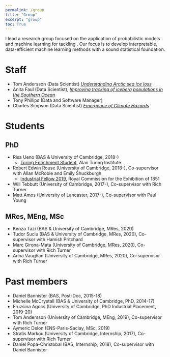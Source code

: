 ```yaml
---
permalink: /group
title: "Group"
excerpt: "group"
toc: True
---
```


I lead a research group focused on the application of probabilistic models and machine learning for tackling . Our focus is to develop interpretable, data-efficient machine learning methods with a sound statistical foundation.

# Staff
* Tom Andersson (Data Scientist) [_Understanding Arctic sea ice loss_](https://www.turing.ac.uk/research/research-projects/understanding-arctic-sea-ice-loss)
* Anita Faul (Data Scientist), [_Improving tracking of iceberg populations in the Southern Ocean_](https://www.turing.ac.uk/research/research-projects/improving-tracking-iceberg-populations-southern-ocean)
* Tony Phillips (Data and Software Manager)
* Charles Simpson (Data Scientist) [_Emergence of Climate Hazards_](https://gtr.ukri.org/projects?ref=NE%2FS004726%2F1)

# Students

## PhD
* Risa Ueno (BAS & University of Cambridge, 2018-)
    * [Turing Enrichment Student](https://www.turing.ac.uk/people/doctoral-students/risa-ueno), Alan Turing Institute
* Robert Edwin Rouse (University of Cambridge, 2018-), Co-supervisor with Allan McRobie and Emily Shuckburgh
    * [Industrial Fellow 2019](https://www.royalcommission1851.org/predicting-flooding-effects-with-ai/), Royal Commission for the Exhibition of 1851
* Will Tebbutt (University of Cambridge, 2017-), Co-supervisor with Rich Turner
* Matt Amos (University of Lancaster, 2017-), Co-supervisor with Paul Young

## MRes, MEng, MSc
* Kenza Tazi (BAS & University of Cambridge, MRes, 2020)
* Tudor Suciu (BAS & University of Cambridge, MRes, 2020), Co-supervisor with Hamish Pritchard
* Marc Girona-Mata (University of Cambridge, MRes, 2020), Co-supervisor with Rich Turner
* Anna Vaughan (University of Cambridge, MRes, 2020), Co-supervisor with Rich Turner

# Past members
* Daniel Bannister (BAS, Post-Doc, 2015-18)
* Michelle McCrystall (BAS & University of Cambridge, PhD, 2014-17)
* Fruzsina Agocs (University of Cambridge, PhD Industrial Placement, 2019-20)
* Tom Andersson (University of Cambridge, MEng, 2019), Co-supervisor with Rich Turner
* Aymeric Delon (ENS-Paris-Saclay, MSc, 2019)
* Stratis Markou (University of Cambridge, Internship, 2017), Co-supervisor with Rich Turner
* Daniel Popa-Christobal (BAS, Internship, 2018), Co-supervisor with Daniel Bannister